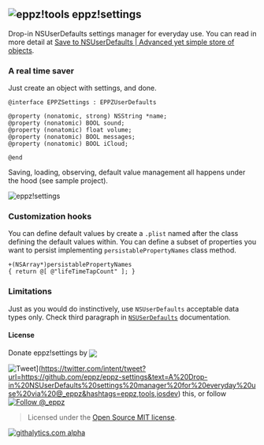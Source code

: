## ![eppz!tools](http://www.eppz.eu/beacons/eppz!.png) eppz!settings
Drop-in NSUserDefaults settings manager for everyday use. You can read in more detail at [Save to NSUserDefaults | Advanced yet simple store of objects](http://eppz.eu/blog/save-to-nsuserdefaults/).

### A real time saver
Just create an object with settings, and done.
```
@interface EPPZSettings : EPPZUserDefaults

@property (nonatomic, strong) NSString *name;
@property (nonatomic) BOOL sound;
@property (nonatomic) float volume;
@property (nonatomic) BOOL messages;
@property (nonatomic) BOOL iCloud;

@end
```
Saving, loading, observing, default value management all happens under the hood (see sample project).

![eppz!settings](http://eppz.eu/blog/wp-content/uploads/save_objects_to_nsuserdefaults.png)

### Customization hooks

You can define default values by create a `.plist` named after the class defining the default values within.
You can define a subset of properties you want to persist implementing `persistablePropertyNames` class method.
```
+(NSArray*)persistablePropertyNames
{ return @[ @"lifeTimeTapCount" ]; }
```

### Limitations

Just as you would do instinctively, use `NSUserDefaults` acceptable data types only. Check third paragraph in [`NSUSerDefaults`](http://developer.apple.com/library/mac/#documentation/Cocoa/Reference/Foundation/Classes/NSUserDefaults_Class/Reference/Reference.html) documentation.

#### License

Donate eppz!settings by <a href="#"><img src="http://www.eppz.eu/beacons/eppz!_tweet.png" align="absmiddle"></a>

![Tweet](http://www.eppz.eu/beacons/eppz!_tweet.png)](https://twitter.com/intent/tweet?url=https://github.com/eppz/eppz-settings&text=A%20Drop-in%20NSUserDefaults%20settings%20manager%20for%20everyday%20use%20via%20@_eppz&hashtags=eppz,tools,iosdev) this, or follow [![Follow @_eppz](http://www.eppz.eu/beacons/eppz!_follow.png)](https://twitter.com/intent/user?original_referer=https%3A%2F%2Ftwitter.com%2Fabout%2Fresources%2Fbuttons&region=following&screen_name=_eppz&tw_p=followbutton&variant=2.0)

> Licensed under the [Open Source MIT license](http://en.wikipedia.org/wiki/MIT_License).

[![githalytics.com alpha](https://cruel-carlota.pagodabox.com/0bc3cb553edfb0077e022a7bc524332b "githalytics.com")](http://githalytics.com/eppz/eppz-settings)

